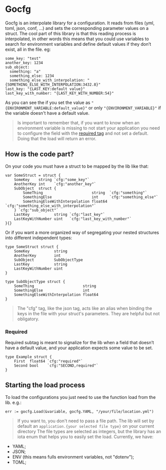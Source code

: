 # Gocfg

Gocfg is an interpolate library for a configuration. It reads from files (yml, toml, json, conf, ...) and sets the corresponding parameter values on a struct. The cool part of this library is that this reading process is interpolated, in other words this means that you could use variables to search for 
environment variables and define default values if they don’t exist, all in the file. eg:

```Golang
some_key: "test"
another_key: 1234
sub_object:
  something: "a"
  something_else: 1234
  something_else_with_interpolation: "{SOMETHING_ELSE_WITH_INTERPOLATION:3432.8}"
last_key: "{LAST_KEY:default value}"
last_key_with_number: "{LAST_KEY_WITH_NUMBER:54}"
```

As you can see the if you set the value as `"{ENVIRONMENT_VARIABLE:default_value}"` or only `"{ENVIRONMENT_VARIABLE}"` if the variable doesn't have a default value.

> Is important to remember that, if you want to know when an environment variable is missing to not start your application you need to configure the field with the [required tag](#required) and not set a default. Doing that the load will return an error.

## How is the code part?

On your code you must have a struct to be mapped by the lib like that:

```Golang
var SomeStruct = struct {
    SomeKey    string `cfg:"some_key"`
    AnotherKey int    `cfg:"another_key"`
    SubObject  struct {
        SomeThing                      string  `cfg:"something"`
        SomethingElse                  int     `cfg:"something_else"`
        SomethingElseWithInterpolation float64 `cfg:"something_else_with_interpolation"`
    } `cfg:"sub_object"`
    LastKey           string `cfg:"last_key"`
    LastKeyWithNumber uint   `cfg:"last_key_with_number"`
}{}
```

Or if you want a more organized way of segregating your nested structures into different independent types:

```Golang
type SomeStruct struct {
    SomeKey           string
    AnotherKey        int
    SubObject         SubObjectType
    LastKey           string
    LastKeyWithNumber uint
}

type SubObjectType struct {
    SomeThing                      string
    SomethingElse                  int
    SomethingElseWithInterpolation float64
}
```

> The "cfg" tag, like the json tag, acts like an alias when binding the keys in the file with your struct's parameters. They are helpful but not obligatory.

### Required

Required subtag is meant to signalize for the lib when a field that doesn’t have a default value, and your application expects some value to be set.

```Golang
type Example struct {
    First  float64 `cfg:"required"`
    Second bool    `cfg:"SECOND,required"`
}
```

## Starting the load process

To load the configurations you just need to use the function load from the lib. e.g.:

`err := gocfg.Load(&variable, gocfg.YAML, "/your/file/location.yml")`

>If you want to, you don't need to pass a file path. The lib will set by default an `application.{your selected file type}` on your current directory
The file types are selected as integers, but the library has an iota enum that helps you to easily set the load. Currently, we have:

- YAML;
- JSON;
- ENV (this means fulls environment variables, not "dotenv");
- TOML;

